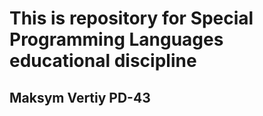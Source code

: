 # This is repository for Special Programming Languages educational discipline

## Maksym Vertiy PD-43
